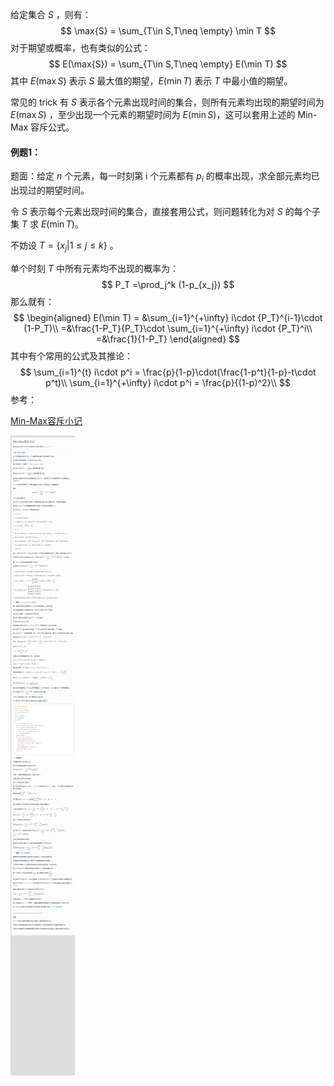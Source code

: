 给定集合 $S$ ，则有：
$$
\max{S} = \sum_{T\in S,T\neq \empty} \min T
$$
对于期望或概率，也有类似的公式：
$$
E(\max{S}) = \sum_{T\in S,T\neq \empty} E(\min T)
$$
其中 $E(\max{S})$ 表示 $S$ 最大值的期望，$E(\min T)$ 表示 $T$ 中最小值的期望。

常见的 trick 有 $S$ 表示各个元素出现时间的集合，则所有元素均出现的期望时间为 $E(\max S)$ ，至少出现一个元素的期望时间为 $E(\min S)$，这可以套用上述的 $\text{Min-Max}$ 容斥公式。

#### 例题1：

题面：给定 $n$ 个元素，每一时刻第 i 个元素都有 $p_i$ 的概率出现，求全部元素均已出现过的期望时间。

令 $S$ 表示每个元素出现时间的集合，直接套用公式，则问题转化为对 $S$ 的每个子集 $T$ 求 $E(\min T)$​。

不妨设 $T = \{x_j | 1\leq j \leq k\}$ 。

单个时刻 $T$ 中所有元素均不出现的概率为：
$$
P_T =\prod_j^k (1-p_{x_j})
$$
那么就有：
$$
\begin{aligned}
E(\min T) = &\sum_{i=1}^{+\infty} i\cdot {P_T}^{i-1}\cdot (1-P_T)\\
=&\frac{1-P_T}{P_T}\cdot \sum_{i=1}^{+\infty} i\cdot {P_T}^i\\
=&\frac{1}{1-P_T}
\end{aligned}
$$
其中有个常用的公式及其推论：
$$
\sum_{i=1}^{t} i\cdot p^i = \frac{p}{1-p}\cdot(\frac{1-p^t}{1-p}-t\cdot p^t)\\
\sum_{i=1}^{+\infty} i\cdot p^i = \frac{p}{(1-p)^2}\\
$$
参考：

[Min-Max容斥小记](https://www.luogu.com.cn/blog/command-block/min-max-rong-chi-xiao-ji)

![Min-Max容斥小记](Min-Max容斥小记.png)
